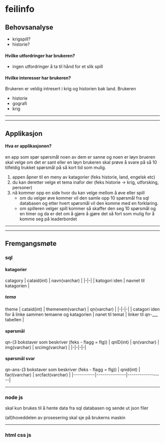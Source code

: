 
# feilinfo

## Behovsanalyse

* krigspill?
* historie?

#### Hvilke utfordringer har brukeren?

* ingen utfordringer å ta til hånd for et slik spill

#### Hvilke interesser har brukeren?
Brukeren er veldig intresert i krig og historien bak land. Brukeren

* historie
* gografi
* krig

---
---
## Applikasjon

#### Hva er applikasjonen?

en app som spør spørsmål noen av dem er sanne og noen er løyn brueren skal velge om det er sant eller en løyn brukeren skal prøve å svare på så 10 tilfeldig trukket spørsmål på så kort tid som mulig.
1. appen åpner til en meny av katagorier (feks historie, land, engelsk etc) 
2. du kan deretter velge et tema inafor der (feks historie -> krig, utforsking, personer)
3. nå kommer opp en side hvor du kan velge mellom å øve eller spill
    * om du velger øve kommer vil den samle opp 10 spørsmål fra sql databasen og etter hvert spørsmål vil den komme med en forklaring.
    * om spilleren velger spill kommer så skaffer den seg 10 spørsmål og en timer og da er det om å gjøre å gjøre det så fort som mulig for å komme seg på leaderbordet

---
---
## Fremgangsmøte

### sql
#### katagorier
catagory
| cataid(int) | navn(varchar) |
|-|-|
| katogori iden | navnet til katagorien |
##### tema
theme
| cataid(int) | themenem(varchar) | qn(varchar) |
|-|-|-|
| catagori iden for å linke sammen temaene og katagorien | nanet til temat | linker til qn-___ tabellen |
#### spørsmål
qn-(3 bokstaver som beskriver (feks - flagg = flg))
| qnID(int) | qn(varchar) | img(varchar) | srcimg(varchar) |
|-|-|-|-|
#### spørsmål svar
qn-ans-(3 bokstaver som beskriver (feks - flagg = flg))
| qnid(int) | fact(varchar) | srcfact(varchar) |
|-----------|---------------|------------------|

---
### node js

skal kun brukes til å hente data fra sql databasen og sende ut json filer

(all)hoveddelen av prosesering skal sje på brukerns maskin

---
### html css js
